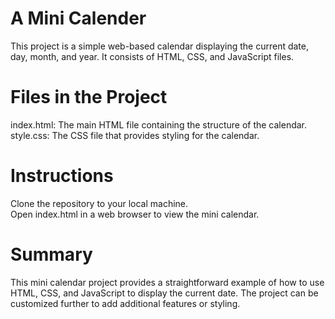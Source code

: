 # A Mini Calender
This project is a simple web-based calendar displaying the current date, day, month, and year. It consists of HTML, CSS, and JavaScript files.

# Files in the Project
index.html: The main HTML file containing the structure of the calendar. <br>
style.css: The CSS file that provides styling for the calendar.

# Instructions
Clone the repository to your local machine. <br>
Open index.html in a web browser to view the mini calendar.

# Summary
This mini calendar project provides a straightforward example of how to use HTML, CSS, and JavaScript to display the current date. The project can be customized further to add additional features or styling.

